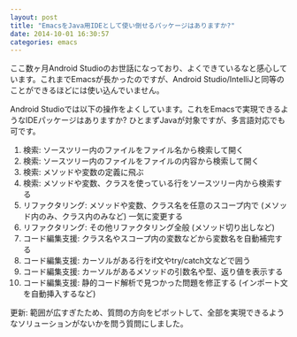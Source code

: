 ```yaml
---
layout: post
title: "EmacsをJava用IDEとして使い倒せるパッケージはありますか?"
date: 2014-10-01 16:30:57
categories: emacs
---
```

<p>ここ数ヶ月Android Studioのお世話になっており、よくできているなと感心しています。これまでEmacsが長かったのですが、Android Studio/IntelliJと同等のことができるほどには使い込んでいません。</p>

<p>Android Studioでは以下の操作をよくしています。これをEmacsで実現できるようなIDEパッケージはありますか? ひとまずJavaが対象ですが、多言語対応でも可です。</p>

<ol>
<li>検索: ソースツリー内のファイルをファイル名から検索して開く</li>
<li>検索: ソースツリー内のファイルをファイルの内容から検索して開く</li>
<li>検索: メソッドや変数の定義に飛ぶ</li>
<li>検索: メソッドや変数、クラスを使っている行をソースツリー内から検索する</li>
<li>リファクタリング: メソッドや変数、クラス名を任意のスコープ内で (メソッド内のみ、クラス内のみなど) 一気に変更する</li>
<li>リファクタリング: その他リファクタリング全般 (メソッド切り出しなど)</li>
<li>コード編集支援: クラス名やスコープ内の変数などから変数名を自動補完する</li>
<li>コード編集支援: カーソルがある行をif文やtry/catch文などで囲う</li>
<li>コード編集支援: カーソルがあるメソッドの引数名や型、返り値を表示する</li>
<li>コード編集支援: 静的コード解析で見つかった問題を修正する (インポート文を自動挿入するなど)</li>
</ol>

<p>更新: 範囲が広すぎたため、質問の方向をピボットして、全部を実現できるようなソリューションがないかを問う質問にしました。</p>
